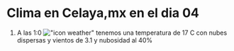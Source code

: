 # Clima en Celaya,mx en el dia 04

1. A las 1:0 !["icon weather"](http://openweathermap.org/img/w/03n.png) tenemos una temperatura de 17 C con nubes dispersas y  vientos de 3.1 y nubosidad al 40%
